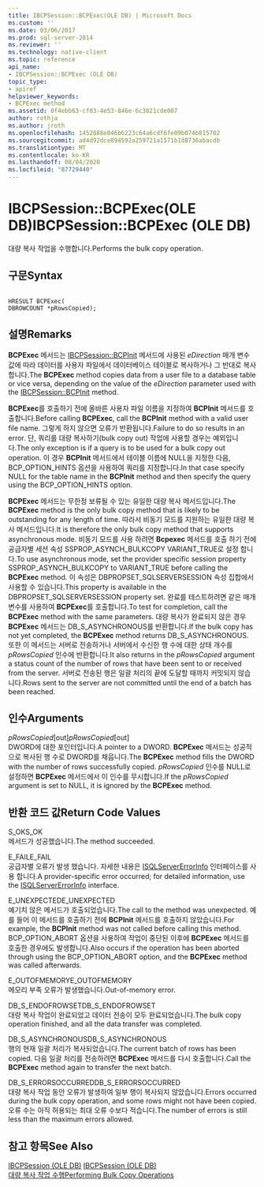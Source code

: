 ```yaml
---
title: IBCPSession::BCPExec(OLE DB) | Microsoft Docs
ms.custom: ''
ms.date: 03/06/2017
ms.prod: sql-server-2014
ms.reviewer: ''
ms.technology: native-client
ms.topic: reference
api_name:
- IBCPSession::BCPExec (OLE DB)
topic_type:
- apiref
helpviewer_keywords:
- BCPExec method
ms.assetid: 0f4ebb63-cf03-4e53-846e-6c3021cde007
author: rothja
ms.author: jroth
ms.openlocfilehash: 1452888e046b6223c64a6cdf6fe09b074b815702
ms.sourcegitcommit: ad4d92dce894592a259721a1571b1d8736abacdb
ms.translationtype: MT
ms.contentlocale: ko-KR
ms.lasthandoff: 08/04/2020
ms.locfileid: "87729440"
---
```

# <a name="ibcpsessionbcpexec-ole-db"></a><span data-ttu-id="81867-102">IBCPSession::BCPExec(OLE DB)</span><span class="sxs-lookup"><span data-stu-id="81867-102">IBCPSession::BCPExec (OLE DB)</span></span>
  <span data-ttu-id="81867-103">대량 복사 작업을 수행합니다.</span><span class="sxs-lookup"><span data-stu-id="81867-103">Performs the bulk copy operation.</span></span>  
  
## <a name="syntax"></a><span data-ttu-id="81867-104">구문</span><span class="sxs-lookup"><span data-stu-id="81867-104">Syntax</span></span>  
  
```  
  
HRESULT BCPExec(   
DBROWCOUNT *pRowsCopied);  
```  
  
## <a name="remarks"></a><span data-ttu-id="81867-105">설명</span><span class="sxs-lookup"><span data-stu-id="81867-105">Remarks</span></span>  
 <span data-ttu-id="81867-106">**BCPExec** 메서드는 [IBCPSession::BCPInit](ibcpsession-bcpinit-ole-db.md) 메서드에 사용된 *eDirection* 매개 변수 값에 따라 데이터를 사용자 파일에서 데이터베이스 테이블로 복사하거나 그 반대로 복사합니다.</span><span class="sxs-lookup"><span data-stu-id="81867-106">The **BCPExec** method copies data from a user file to a database table or vice versa, depending on the value of the *eDirection* parameter used with the [IBCPSession::BCPInit](ibcpsession-bcpinit-ole-db.md) method.</span></span>  
  
 <span data-ttu-id="81867-107">**BCPExec**를 호출하기 전에 올바른 사용자 파일 이름을 지정하여 **BCPInit** 메서드를 호출합니다.</span><span class="sxs-lookup"><span data-stu-id="81867-107">Before calling **BCPExec**, call the **BCPInit** method with a valid user file name.</span></span> <span data-ttu-id="81867-108">그렇게 하지 않으면 오류가 반환됩니다.</span><span class="sxs-lookup"><span data-stu-id="81867-108">Failure to do so results in an error.</span></span> <span data-ttu-id="81867-109">단, 쿼리를 대량 복사하기(bulk copy out) 작업에 사용할 경우는 예외입니다.</span><span class="sxs-lookup"><span data-stu-id="81867-109">The only exception is if a query is to be used for a bulk copy out operation.</span></span> <span data-ttu-id="81867-110">이 경우 **BCPInit** 메서드에서 테이블 이름에 NULL을 지정한 다음, BCP_OPTION_HINTS 옵션을 사용하여 쿼리를 지정합니다.</span><span class="sxs-lookup"><span data-stu-id="81867-110">In that case specify NULL for the table name in the **BCPInit** method and then specify the query using the BCP_OPTION_HINTS option.</span></span>  
  
 <span data-ttu-id="81867-111">**BCPExec** 메서드는 무한정 보류될 수 있는 유일한 대량 복사 메서드입니다.</span><span class="sxs-lookup"><span data-stu-id="81867-111">The **BCPExec** method is the only bulk copy method that is likely to be outstanding for any length of time.</span></span> <span data-ttu-id="81867-112">따라서 비동기 모드를 지원하는 유일한 대량 복사 메서드입니다.</span><span class="sxs-lookup"><span data-stu-id="81867-112">It is therefore the only bulk copy method that supports asynchronous mode.</span></span> <span data-ttu-id="81867-113">비동기 모드를 사용 하려면 **Bcpexec** 메서드를 호출 하기 전에 공급자별 세션 속성 SSPROP_ASYNCH_BULKCOPY VARIANT_TRUE로 설정 합니다.</span><span class="sxs-lookup"><span data-stu-id="81867-113">To use asynchronous mode, set the provider specific session property SSPROP_ASYNCH_BULKCOPY to VARIANT_TRUE before calling the **BCPExec** method.</span></span> <span data-ttu-id="81867-114">이 속성은 DBPROPSET_SQLSERVERSESSION 속성 집합에서 사용할 수 있습니다.</span><span class="sxs-lookup"><span data-stu-id="81867-114">This property is available in the DBPROPSET_SQLSERVERSESSION property set.</span></span> <span data-ttu-id="81867-115">완료를 테스트하려면 같은 매개 변수를 사용하여 **BCPExec**를 호출합니다.</span><span class="sxs-lookup"><span data-stu-id="81867-115">To test for completion, call the **BCPExec** method with the same parameters.</span></span> <span data-ttu-id="81867-116">대량 복사가 완료되지 않은 경우 **BCPExec** 메서드는 DB_S_ASYNCHRONOUS를 반환합니다.</span><span class="sxs-lookup"><span data-stu-id="81867-116">If the bulk copy has not yet completed, the **BCPExec** method returns DB_S_ASYNCHRONOUS.</span></span> <span data-ttu-id="81867-117">또한 이 메서드는 서버로 전송하거나 서버에서 수신한 행 수에 대한 상태 개수를 *pRowsCopied* 인수에 반환합니다.</span><span class="sxs-lookup"><span data-stu-id="81867-117">It also returns in the *pRowsCopied* argument a status count of the number of rows that have been sent to or received from the server.</span></span> <span data-ttu-id="81867-118">서버로 전송된 행은 일괄 처리의 끝에 도달할 때까지 커밋되지 않습니다.</span><span class="sxs-lookup"><span data-stu-id="81867-118">Rows sent to the server are not committed until the end of a batch has been reached.</span></span>  
  
## <a name="arguments"></a><span data-ttu-id="81867-119">인수</span><span class="sxs-lookup"><span data-stu-id="81867-119">Arguments</span></span>  
 <span data-ttu-id="81867-120">*pRowsCopied*[out]</span><span class="sxs-lookup"><span data-stu-id="81867-120">*pRowsCopied*[out]</span></span>  
 <span data-ttu-id="81867-121">DWORD에 대한 포인터입니다.</span><span class="sxs-lookup"><span data-stu-id="81867-121">A pointer to a DWORD.</span></span> <span data-ttu-id="81867-122">**BCPExec** 메서드는 성공적으로 복사된 행 수로 DWORD를 채웁니다.</span><span class="sxs-lookup"><span data-stu-id="81867-122">The **BCPExec** method fills the DWORD with the number of rows successfully copied.</span></span> <span data-ttu-id="81867-123">*pRowsCopied* 인수를 NULL로 설정하면 **BCPExec** 메서드에서 이 인수를 무시합니다.</span><span class="sxs-lookup"><span data-stu-id="81867-123">If the *pRowsCopied* argument is set to NULL, it is ignored by the **BCPExec** method.</span></span>  
  
## <a name="return-code-values"></a><span data-ttu-id="81867-124">반환 코드 값</span><span class="sxs-lookup"><span data-stu-id="81867-124">Return Code Values</span></span>  
 <span data-ttu-id="81867-125">S_OK</span><span class="sxs-lookup"><span data-stu-id="81867-125">S_OK</span></span>  
 <span data-ttu-id="81867-126">메서드가 성공했습니다.</span><span class="sxs-lookup"><span data-stu-id="81867-126">The method succeeded.</span></span>  
  
 <span data-ttu-id="81867-127">E_FAIL</span><span class="sxs-lookup"><span data-stu-id="81867-127">E_FAIL</span></span>  
 <span data-ttu-id="81867-128">공급자별 오류가 발생 했습니다. 자세한 내용은 [ISQLServerErrorInfo](../../database-engine/dev-guide/isqlservererrorinfo-ole-db.md) 인터페이스를 사용 합니다.</span><span class="sxs-lookup"><span data-stu-id="81867-128">A provider-specific error occurred; for detailed information, use the [ISQLServerErrorInfo](../../database-engine/dev-guide/isqlservererrorinfo-ole-db.md) interface.</span></span>  
  
 <span data-ttu-id="81867-129">E_UNEXPECTED</span><span class="sxs-lookup"><span data-stu-id="81867-129">E_UNEXPECTED</span></span>  
 <span data-ttu-id="81867-130">예기치 않은 메서드가 호출되었습니다.</span><span class="sxs-lookup"><span data-stu-id="81867-130">The call to the method was unexpected.</span></span> <span data-ttu-id="81867-131">예를 들어 이 메서드를 호출하기 전에 **BCPInit** 메서드를 호출하지 않았습니다.</span><span class="sxs-lookup"><span data-stu-id="81867-131">For example, the **BCPInit** method was not called before calling this method.</span></span> <span data-ttu-id="81867-132">BCP_OPTION_ABORT 옵션을 사용하여 작업이 중단된 이후에 **BCPExec** 메서드를 호출한 경우에도 발생합니다.</span><span class="sxs-lookup"><span data-stu-id="81867-132">Also occurs if the operation has been aborted through using the BCP_OPTION_ABORT option, and the **BCPExec** method was called afterwards.</span></span>  
  
 <span data-ttu-id="81867-133">E_OUTOFMEMORY</span><span class="sxs-lookup"><span data-stu-id="81867-133">E_OUTOFMEMORY</span></span>  
 <span data-ttu-id="81867-134">메모리 부족 오류가 발생했습니다.</span><span class="sxs-lookup"><span data-stu-id="81867-134">Out-of-memory error.</span></span>  
  
 <span data-ttu-id="81867-135">DB_S_ENDOFROWSET</span><span class="sxs-lookup"><span data-stu-id="81867-135">DB_S_ENDOFROWSET</span></span>  
 <span data-ttu-id="81867-136">대량 복사 작업이 완료되었고 데이터 전송이 모두 완료되었습니다.</span><span class="sxs-lookup"><span data-stu-id="81867-136">The bulk copy operation finished, and all the data transfer was completed.</span></span>  
  
 <span data-ttu-id="81867-137">DB_S_ASYNCHRONOUS</span><span class="sxs-lookup"><span data-stu-id="81867-137">DB_S_ASYNCHRONOUS</span></span>  
 <span data-ttu-id="81867-138">행의 현재 일괄 처리가 복사되었습니다.</span><span class="sxs-lookup"><span data-stu-id="81867-138">The current batch of rows has been copied.</span></span> <span data-ttu-id="81867-139">다음 일괄 처리를 전송하려면 **BCPExec** 메서드를 다시 호출합니다.</span><span class="sxs-lookup"><span data-stu-id="81867-139">Call the **BCPExec** method again to transfer the next batch.</span></span>  
  
 <span data-ttu-id="81867-140">DB_S_ERRORSOCCURRED</span><span class="sxs-lookup"><span data-stu-id="81867-140">DB_S_ERRORSOCCURRED</span></span>  
 <span data-ttu-id="81867-141">대량 복사 작업 동안 오류가 발생하여 일부 행이 복사되지 않았습니다.</span><span class="sxs-lookup"><span data-stu-id="81867-141">Errors occurred during the bulk copy operation, and some rows might not have been copied.</span></span> <span data-ttu-id="81867-142">오류 수는 아직 허용되는 최대 오류 수보다 적습니다.</span><span class="sxs-lookup"><span data-stu-id="81867-142">The number of errors is still less than the maximum errors allowed.</span></span>  
  
## <a name="see-also"></a><span data-ttu-id="81867-143">참고 항목</span><span class="sxs-lookup"><span data-stu-id="81867-143">See Also</span></span>  
 <span data-ttu-id="81867-144">[IBCPSession &#40;OLE DB&#41;](ibcpsession-ole-db.md) </span><span class="sxs-lookup"><span data-stu-id="81867-144">[IBCPSession &#40;OLE DB&#41;](ibcpsession-ole-db.md) </span></span>  
 [<span data-ttu-id="81867-145">대량 복사 작업 수행</span><span class="sxs-lookup"><span data-stu-id="81867-145">Performing Bulk Copy Operations</span></span>](../native-client/features/performing-bulk-copy-operations.md)  
  
  
